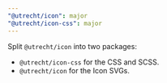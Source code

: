 ```yaml
---
"@utrecht/icon": major
"@utrecht/icon-css": major
---
```


Split `@utrecht/icon` into two packages:

- `@utrecht/icon-css` for the CSS and SCSS.
- `@utrecht/icon` for the Icon SVGs.

